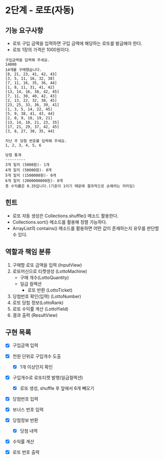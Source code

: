 # 2단계 - 로또(자동)

## 기능 요구사항
  - 로또 구입 금액을 입력하면 구입 금액에 해당하는 로또를 발급해야 한다.
  - 로또 1장의 가격은 1000원이다.
<pre><code>구입금액을 입력해 주세요.
14000
14개를 구매했습니다.
[8, 21, 23, 41, 42, 43]
[3, 5, 11, 16, 32, 38]
[7, 11, 16, 35, 36, 44]
[1, 8, 11, 31, 41, 42]
[13, 14, 16, 38, 42, 45]
[7, 11, 30, 40, 42, 43]
[2, 13, 22, 32, 38, 45]
[23, 25, 33, 36, 39, 41]
[1, 3, 5, 14, 22, 45]
[5, 9, 38, 41, 43, 44]
[2, 8, 9, 18, 19, 21]
[13, 14, 18, 21, 23, 35]
[17, 21, 29, 37, 42, 45]
[3, 8, 27, 30, 35, 44]

지난 주 당첨 번호를 입력해 주세요.
1, 2, 3, 4, 5, 6

당첨 통계
---------
3개 일치 (5000원)- 1개
4개 일치 (50000원)- 0개
5개 일치 (1500000원)- 0개
6개 일치 (2000000000원)- 0개
총 수익률은 0.35입니다.(기준이 1이기 때문에 결과적으로 손해라는 의미임)
</code></pre>

## 힌트
 - 로또 자동 생성은 Collections.shuffle() 메소드 활용한다.
- Collections.sort() 메소드를 활용해 정렬 가능하다.
- ArrayList의 contains() 메소드를 활용하면 어떤 값이 존재하는지 유무를 판단할 수 있다.


## 역할과 책임 분류
1) 구매할 로또 금액을 입력 (InputView)
2) 로또머신으로 티켓생성 (LottoMachine)
   - 구매 개수(LottoQuantity)
   - 일급 컬렉션
     - 로또 반환 (LottoTicket)
3) 당첨번호 확인(입력) (LottoNumber)
4) 로또 당첨 정보(LottoRank)
5) 로또 수익률 계산 (LottoYield)
6) 결과 출력 (ResultView)
   


## 구현 목록
- [X] 구입금액 입력
- [X] 천원 단위로 구입개수 도출
  - [X] 1개 이상인지 확인
- [X] 구입개수로 로또티켓 발행(일급컬렉션)
  - [X] 로또 생성, shuffle 후 앞에서 6개 빼오기
- [X] 당첨번호 입력
- [X] 보너스 번호 입력
- [X] 당첨정보 반환
    - [X] 당첨 내역
- [X] 수익률 계산 
- [X] 로또 번호 출력
  